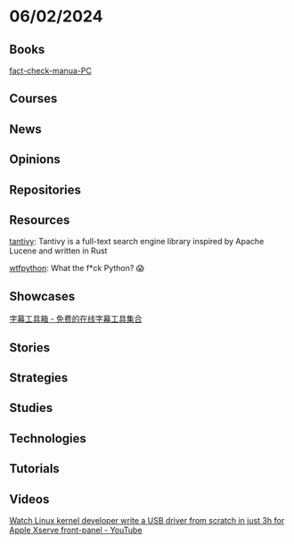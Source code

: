 # 06/02/2024

## Books
[fact-check-manua-PC](https://chinafactcheck.com/wp-content/themes/youju/assets/fact-check-manua-PC.pdf)

## Courses

## News

## Opinions

## Repositories

## Resources
[tantivy](https://github.com/quickwit-oss/tantivy): Tantivy is a full-text search engine library inspired by Apache Lucene and written in Rust

[wtfpython](https://github.com/satwikkansal/wtfpython): What the f*ck Python? 😱

## Showcases
[字幕工具箱 - 免费的在线字幕工具集合](https://zm.i8k.tv/)

## Stories

## Strategies

## Studies

## Technologies

## Tutorials

## Videos
[Watch Linux kernel developer write a USB driver from scratch in just 3h for Apple Xserve front-panel - YouTube](https://www.youtube.com/watch?v=IXBC85SGC0Q)
